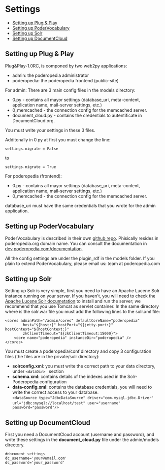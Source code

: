 Settings
=============

* [Setting up Plug & Play](#setting-up-plug-&-play)
* [Setting up PoderVocabulary](#setting-up-PoderVocabulary)
* [Setting up Solr](#setting-up-solr)
* [Setting up DocumentCloud](#setting-up-documentcloud)

## Setting up Plug & Play

Plug&Play-1.0RC, is componed by two web2py applications:

* admin: the poderopedia administrator
* poderopedia: the poderopedia frontend (public-site)

For admin:
There are 3 main config files in the models directory:

* 0.py - contains all mayor settings (database_uri, meta-content, application name, mail-server settings, etc.)
* 0_memcached - the connection config for the memcached server.
* document_cloud.py - contains the credentials to autentificate in DocumentCloud.org.

You must write your settings in these 3 files.

Additonally in 0.py at first you must change the line:

    settings.migrate = False

to 

    settings.migrate = True

For poderopedia (frontend):

* 0.py - contains all mayor settings (database_uri, meta-content, application name, mail-server settings, etc.)
* 0_memcached - the connection config for the memcached server.

database_uri must have the same credentials that you wrote for the admin application.

## Setting up PoderVocabulary

PoderVocabulary is described in their own [github repo](https://github.com/poderopedia/PoderVocabulary).
Phisically resides in poderopedia.org domain name. You can consult the documentation in [dev.poderopedia.com/documentation](http://dev.poderopedia.com/documentation/index).

All the config settings are under the plugin_rdf in the models folder. If you plain to extend PoderVocabulary, please email us: team at poderopedia.com 

## Setting up Solr
Setting up Solr is very simple, first you need to have an Apache Lucene Solr instance running on your server. If you haven't, you will need to check the [Apache Lucene Solr documetation](http://wiki.apache.org/solr/) to install and run the server; we recommend that you use Tomcat as servlet container.
In the same directory where is the solr.war file you must add the following lines to the solr.xml file:

    <cores adminPath="/admin/cores" defaultCoreName="poderopedia" 
        	host="${host:}" hostPort="${jetty.port:}" hostContext="${hostContext:}" 
        	zkClientTimeout="${zkClientTimeout:15000}">
    	<core name="poderopedia" instanceDir="poderopedia" />
    </cores>

You must create a poderopedia/conf directory and copy 3 configuration files (the files are in the private/solr directory):

* **solrconfig.xml**: you must write the correct path to your data directory, under `<dataDir> ` section
* **schema.xml**: contains details of the indexes used in the Solr-Poderopedia configuration
* **data-config.xml**: contains the database credentials, you will need to write the correct access to your database.     
     `<dataSource type="JdbcDataSource" driver="com.mysql.jdbc.Driver" `   
`url="jdbc:mysql://localhost/test" user="username" password="password"/>`


## Setting up DocumentCloud
First you need a DocumentCloud account (username and password), and write these settings in the **document_cloud.py** file under the admin/models directory.

    #document settings
    dc_username='your@email.com'
    dc_password='your_password'
